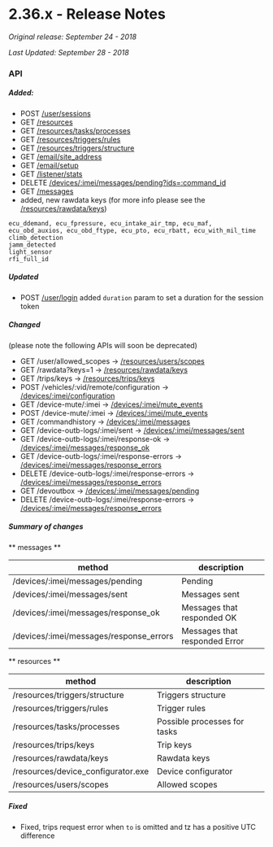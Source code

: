 # 2.36.x - Release Notes
*Original release: September 24 - 2018*

*Last Updated: September 28 - 2018*

### API

##### Added:

* POST [/user/sessions](https://pegasus1.pegasusgateway.com/api/docs/#api-User-CreateToken)
* GET [/resources](https://pegasus1.pegasusgateway.com/api/docs/#api-resources-GetResources)
* GET [/resources/tasks/processes](https://pegasus1.pegasusgateway.com/api/docs/#api-resources-GetTaskProcessesResource)
* GET [/resources/triggers/rules](https://pegasus1.pegasusgateway.com/api/docs/#api-resources-GetTriggerRulesResource)
* GET [/resources/triggers/structure](https://pegasus1.pegasusgateway.com/api/docs/#api-resources-GetTriggerStructureResource)
* GET [/email/site_address](https://pegasus1.pegasusgateway.com/api/docs/#api-email-GetSiteEmail)
* GET [/email/setup](https://pegasus1.pegasusgateway.com/api/docs/#api-email-GetEmailConfig)
* GET [/listener/stats](https://pegasus1.pegasusgateway.com/api/docs/#api-listener-GetListenerStats)
* DELETE [/devices/:imei/messages/pending?ids=:command_id](https://pegasus1.pegasusgateway.com/api/docs/#api-Messages-DeletePendingMessages)
* GET [/messages](https://pegasus1.pegasusgateway.com/api/docs/#api-messages-ViewMessages)
* added, new rawdata keys (for more info please see the [/resources/rawdata/keys](https://pegasus1.pegasusgateway.com/api/resources/rawdata/keys))

```
ecu_ddemand, ecu_fpressure, ecu_intake_air_tmp, ecu_maf, ecu_obd_auxios, ecu_obd_ftype, ecu_pto, ecu_rbatt, ecu_with_mil_time
climb_detection
jamm_detected
light_sensor
rfi_full_id
```

##### Updated
- POST [/user/login](https://pegasus1.pegasusgateway.com/api/docs/#api-Authentication-Login)
	added `duration` param to set a duration for the session token

##### Changed
(please note the following APIs will soon be deprecated)

- GET /user/allowed_scopes -> [/resources/users/scopes](https://pegasus1.pegasusgateway.com/api/docs/#api-resources-GetUserScopesResource)
- GET /rawdata?keys=1 -> [/resources/rawdata/keys](https://pegasus1.pegasusgateway.com/api/docs/#api-resources-GetRawdataKeys)
- GET /trips/keys -> [/resources/trips/keys](https://pegasus1.pegasusgateway.com/api/docs/#api-resources-GetTripKeys)
- POST /vehicles/:vid/remote/configuration -> [/devices/:imei/configuration](https://pegasus1.peagsusgateway.com/api/docs/#api-Devices-PostDeviceConfiguration)
- GET /device-mute/:imei -> [/devices/:imei/mute_events](https://pegasus1.pegasusgateway.com/api/docs/#api-Devices-GetMutedEvents)
- POST /device-mute/:imei -> [/devices/:imei/mute_events](https://pegasus1.pegasusgateway.com/api/docs/#api-Devices-MuteEvents)
- GET /commandhistory                         -> [/devices/:imei/messages](https://pegasus1.pegasusgateway.com/api/docs/#api-messages-ViewMessages)
- GET /device-outb-logs/:imei/sent            -> [/devices/:imei/messages/sent](https://pegasus1.pegasusgateway.com/api/docs/#api-messages-GetMessagesSent)
- GET /device-outb-logs/:imei/response-ok     -> [/devices/:imei/messages/response_ok](https://pegasus1.pegasusgateway.com/api/docs/#api-messages-GetMessagesOK)
- GET /device-outb-logs/:imei/response-errors  -> [/devices/:imei/messages/response_errors](https://pegasus1.pegasusgateway.com/api/docs/#api-messages-GetMessagesError)
- DELETE /device-outb-logs/:imei/response-errors  -> [/devices/:imei/messages/response_errors](https://pegasus1.pegasusgateway.com/api/docs/#api-messages-DeleteErrorMessages)
- GET /devoutbox			   	              -> [/devices/:imei/messages/pending](https://pegasus1.pegasusgateway.com/api/docs/#api-messages-GetMessagesPending)
- DELETE /device-outb-logs/:imei/response-errors  -> [/devices/:imei/messages/response_errors](https://pegasus1.pegasusgateway.com/api/docs/#api-messages-DeleteErrorMessages)

##### Summary of changes

** messages ** 

method | description
-------|-------------
/devices/:imei/messages/pending | Pending
/devices/:imei/messages/sent | Messages sent
/devices/:imei/messages/response_ok | Messages that responded OK
/devices/:imei/messages/response_errors | Messages that responded Error

** resources ** 

method | description
-------|-------------
/resources/triggers/structure | Triggers structure
/resources/triggers/rules | Trigger rules
/resources/tasks/processes | Possible processes for tasks
/resources/trips/keys | Trip keys
/resources/rawdata/keys | Rawdata keys
/resources/device_configurator.exe | Device configurator
/resources/users/scopes | Allowed scopes


##### Fixed
* Fixed, trips request error when `to` is omitted and tz has a positive UTC difference
